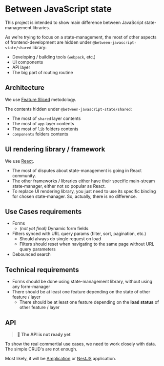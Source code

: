 # Between JavaScript state

This project is intended to show main difference between JavaScript state-management libraries.

As we're trying to focus on a state-management, the most of other aspects of frontend-development are hidden under `@between-javascript-state/shared` library:

- Developing / building tools (`webpack`, etc.)
- UI components
- API layer
- The big part of routing routine

## Architecture

We use [Feature Sliced](https://feature-sliced.design) metodology.

The contents hidden under `@between-javascript-state/shared`:
- The most of `shared` layer contents
- The most of `app` layer contents
- The most of `lib` folders contents
- `components` folders contents

## UI rendering library / framework

We use [React](https://reactjs.org).

- The most of disputes about state-management is going in React community.
- The other frameworks / libraries either have their specific main-stream state-manager, either not so popular as React.
- To replace UI rendering library, you just need to use its specific binding for chosen state-manager. So, actually, there is no difference.

## Use Cases requirements

- Forms
  - _(not yet final)_ Dynamic form fields
- Filters synced with URL query params (filter, sort, pagination, etc.)
  - Should always do single request on load
  - Filters should reset when navigating to the same page without URL query parameters
- Debounced search

## Technical requirements

- Forms should be done using state-management library, without using any form-manager
- There should be at least one feature depending on the state of other feature / layer
  - There should be at least one feature depending on the **load status** of other feature / layer

## API

> :construction: **The API is not ready yet**

To show the real commertial use cases, we need to work closely with data. The simple CRUD's are not enough.

Most likely, it will be [Amplication](https://amplication.com) or [NestJS](https://nestjs.com) application.
